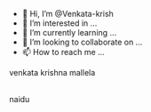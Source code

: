 - 👋 Hi, I’m @Venkata-krish
- 👀 I’m interested in ...
- 🌱 I’m currently learning ...
- 💞️ I’m looking to collaborate on ...
- 📫 How to reach me ...

<!---
Venkata-krish/Venkata-krish is a ✨ special ✨ repository because its `README.md` (this file) appears on your GitHub profile.
You can click the Preview link to take a look at your changes.
--->
<html>
  <body><p>venkata krishna mallela</p>
  <br>
    <div>naidu</div>
  
  
  </body>


</html>
